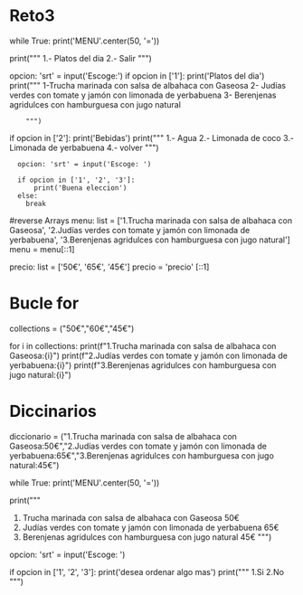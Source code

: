 # Reto3

while True:
  print('MENU'.center(50, '='))

  print("""
   1.- Platos del dia
   2.- Salir
   """)

  opcion: 'srt' = input('Escoge:')
  if opcion in ['1']:
     print('Platos del dia')
     print("""
        1-Trucha marinada con salsa de albahaca con Gaseosa
                     2- Judías verdes con tomate y jamón con limonada de yerbabuena
                     3- Berenjenas agridulces con hamburguesa con jugo natural

        """)


  if opcion in ['2']:
      print('Bebidas')
      print("""
          1.- Agua
          2.- Limonada de coco
          3.- Limonada de yerbabuena
          4.- volver
          """)

      opcion: 'srt' = input('Escoge: ')

      if opcion in ['1', '2', '3']:
          print('Buena eleccion')
      else:
        break




#reverse Arrays
menu: list = ['1.Trucha marinada con salsa de albahaca con Gaseosa', '2.Judías verdes con tomate y jamón con limonada de yerbabuena', '3.Berenjenas agridulces con hamburguesa con jugo natural']
menu = menu[::1]

precio: list = ['50€', '65€', '45€']
precio = 'precio' [::1]



# Bucle for

collections = ("50€","60€","45€")

for i in collections:
    print(f"1.Trucha marinada con salsa de albahaca con Gaseosa:{i}")
    print(f"2.Judías verdes con tomate y jamón con limonada de yerbabuena:{i}")
    print(f"3.Berenjenas agridulces con hamburguesa con jugo natural:{i}")

# Diccinarios

diccionario = ("1.Trucha marinada con salsa de albahaca con Gaseosa:50€","2.Judías verdes con tomate y jamón con limonada de yerbabuena:65€","3.Berenjenas agridulces con hamburguesa con jugo natural:45€")

while True:
  print('MENU'.center(50, '='))

  print("""
   1. Trucha marinada con salsa de albahaca con Gaseosa 50€
   2. Judías verdes con tomate y jamón con limonada de yerbabuena 65€
   3. Berenjenas agridulces con hamburguesa con jugo natural 45€
   """)


  opcion: 'srt' = input('Escoge: ')

  if opcion in ['1', '2', '3']:
      print('desea ordenar algo mas')
      print("""
          1.Si
          2.No
          """)

